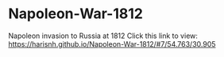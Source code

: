 # Napoleon-War-1812
Napoleon invasion to Russia at 1812
Click this link to view: https://harisnh.github.io/Napoleon-War-1812/#7/54.763/30.905
